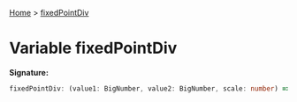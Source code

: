 [Home](../index.md) &gt; [fixedPointDiv](./fixedpointdiv.md)

# Variable fixedPointDiv


<b>Signature:</b>

```typescript
fixedPointDiv: (value1: BigNumber, value2: BigNumber, scale: number) => BigNumber
```
